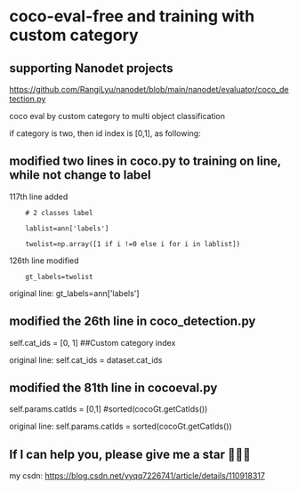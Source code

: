 # coco-eval-free and training with custom category 
## supporting Nanodet projects
https://github.com/RangiLyu/nanodet/blob/main/nanodet/evaluator/coco_detection.py

coco eval by custom category to multi object classification

if category is two, then id index is [0,1], as following:
## modified two lines in coco.py to training on line, while not change to label
117th line added

        # 2 classes label
        
        lablist=ann['labels']
        
        twolist=np.array([1 if i !=0 else i for i in lablist])
        
126th line modified

        gt_labels=twolist
        
original line: gt_labels=ann['labels']
## modified the 26th line in coco_detection.py
self.cat_ids = [0, 1] ##Custom category index

original line: self.cat_ids = dataset.cat_ids
## modified the 81th line in cocoeval.py
self.params.catIds = [0,1] #sorted(cocoGt.getCatIds())

original line: self.params.catIds = sorted(cocoGt.getCatIds())

## If I can help you, please give me a star :star2::star2::star2:
my csdn: https://blog.csdn.net/yyqq7226741/article/details/110918317
